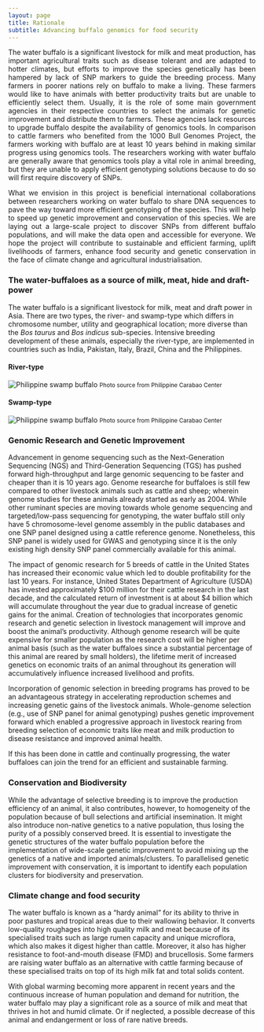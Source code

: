 ```yaml
---
layout: page
title: Rationale
subtitle: Advancing buffalo genomics for food security
---
```


<!-- <span style="color:blue">...in progress...</span> -->

<p><div style="text-align: justify">
The water buffalo is a significant livestock for milk and meat production, has important agricultural traits such as disease tolerant and are adapted to hotter climates, but efforts to improve the species genetically has been hampered by lack of SNP markers to guide the breeding process. Many farmers in poorer nations rely on buffalo to make a living. These farmers would like to have animals with better productivity traits but are unable to efficiently select them. Usually, it is the role of some main government agencies in their respective countries to select the animals for genetic improvement and distribute them to farmers. These agencies lack resources to upgrade buffalo despite the availability of genomics tools. In comparison to cattle farmers who benefited from the 1000 Bull Genomes Project, the farmers working with buffalo are at least 10 years behind in making similar progress using genomics tools. The researchers working with water buffalo are generally aware that genomics tools play a vital role in animal breeding, but they are unable to apply efficient genotyping solutions because to do so will first require discovery of SNPs.
</div></p>

<p><div style="text-align: justify">
What we envision in this project is beneficial international collaborations between researchers working on water buffalo to share DNA sequences to pave the way toward more efficient genotyping of the species. This will help to speed up genetic improvement and conservation of this species. We are laying out a large-scale project to discover SNPs from different buffalo populations, and will make the data open and accessible for everyone. We hope the project will contribute to sustainable and efficient farming, uplift livelihoods of farmers, enhance food security and genetic conservation in the face of climate change and agricultural industrialisation.
</div></p>

### The water-buffaloes as a source of milk, meat, hide and draft-power

The water buffalo is a significant livestock for milk, meat and draft power in Asia. There are two types, the river- and swamp-type which differs in chromosome number, utility and geographical location; more diverse than the *Bos taurus* and *Bos indicus* sub-species. Intensive breeding development of these animals, especially the river-type, are implemented in countries such as India, Pakistan, Italy, Brazil, China and the Philippines. 

#### River-type
<img src="/assets/img/rb_1.jpg" alt="Philippine swamp buffalo">
<small>Photo source from Philippine Carabao Center</small>




#### Swamp-type

<img src="/assets/img/sb_1.jpg" alt="Philippine swamp buffalo">
<small>Photo source from Philippine Carabao Center</small>






### Genomic Research and Genetic Improvement
<!-- How sequence analysis and SNP chip is important- for selective breeding, parentage, optimal mating, and diversity and conservation applications -->

Advancement in genome sequencing such as the Next-Generation Sequencing (NGS) and Third-Generation Sequencing (TGS) has pushed forward high-throughput and large genomic sequencing to be faster and cheaper than it is 10 years ago. Genome researche for buffaloes is still few compared to other livestock animals such as cattle and sheep; wherein genome studies for these animals already started as early as 2004. While other ruminant species are moving towards whole genome sequencing and targeted/low-pass sequencing for genotyping, the water buffalo still only have 5 chromosome-level genome assembly in the public databases and one SNP panel designed using a cattle reference genome. Nonetheless, this SNP panel is widely used for GWAS and genotyping since it is the only existing high density SNP panel commercially available for this animal.

The impact of genomic research for 5 breeds of cattle in the United States has increased their economic value which led to double profitability for the last 10 years.  For instance, United States Department of Agriculture (USDA) has invested approximately $100 million for their cattle research in the last decade, and the calculated return of investment is at about $4 billion which will accumulate throughout the year due to gradual increase of genetic gains for the animal<!-- (Rexroad et al., 2019) -->. Creation of technologies that incorporates genomic research and genetic selection in livestock management will improve and boost the animal’s productivity. Although genome research will be quite expensive for smaller population as the research cost will be higher per animal basis (such as the water buffaloes since a substantial percentage of this animal are reared by small holders), the lifetime merit of increased genetics on economic traits of an animal throughout its generation will accumulatively influence increased livelihood and profits<!-- (Biscarini et al., 2015; Pineda et al., 2021; Rexroad et al., 2019) -->.

Incorporation of genomic selection in breeding programs has proved to be an advantageous strategy in accelerating reproduction schemes and increasing genetic gains of the livestock animals<!--(Dekkers, 2012; Xu et al., 2020)-->. Whole-genome selection (e.g., use of SNP panel for animal genotyping) pushes genetic improvement forward which enabled a progressive approach in livestock rearing from breeding selection of economic traits like meat and milk production to disease resistance and improved animal health<!-- (Miller, 2010; Womack, 2005) -->.

If this has been done in cattle and continually progressing, the water buffaloes can join the trend for an efficient and sustainable farming.

### Conservation and Biodiversity

While the advantage of selective breeding is to improve the production efficiency of an animal, it also contributes, however, to homogeneity of the population because of bull selections and artificial insemination. It might also introduce non-native genetics to a native population, thus losing the purity of a possibly conserved breed. It is essential to investigate the genetic structures of the water buffalo population before the implementation of wide-scale genetic improvement to avoid mixing up the genetics of a native and imported animals/clusters. To parallelised genetic improvement with conservation, it is important to identify each population clusters for biodiversity and preservation. 

### Climate change and food security

The water buffalo is known as a “hardy animal” for its ability to thrive in poor pastures and tropical areas due to their wallowing behavior. It converts low-quality roughages into high quality milk and meat because of its specialised traits such as large rumen capacity and unique microflora, which also makes it digest higher than cattle. Moreover, it also has higher resistance to foot-and-mouth disease (FMD) and brucellosis. Some farmers are raising water buffalo as an alternative with cattle farming because of these specialised traits on top of its high milk fat and total solids content. 

With global warming becoming more apparent in recent years and the continuous increase of human population and demand for nutrition, the water buffalo may play a significant role as a source of milk and meat that thrives in hot and humid climate. Or if neglected, a possible decrease of this animal and endangerment or loss of rare native breeds. 

<!-- https://www.sciencedirect.com/science/article/pii/B9780123744074002296, https://www.ncbi.nlm.nih.gov/pmc/articles/PMC7738740/ -->



